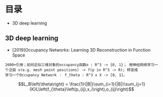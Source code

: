# 目录
- 3D deep learning
## 3D deep learning
- [2019]Occupancy Networks: Learning 3D Reconstruction in Function Space
```
2600+引用；如何近似三维对象的occupancy函数o : R^3 -> {0, 1}； 用神经网络学习一个泛函 x(e.g. mesh point positions) -> f(p in R^3 -> R); 转变成
学习一个Occupancy Network ： f_theta : R^3 x X -> [0, 1]。
```
$$L_B\left(\theta\right) = \frac{1}{|B|}\sum_{i=1}{|B|}\sum_{j=1}{K}L\left(f_{\theta}\left(p_{ij},x_i\right),o_{ij}\right)$$
